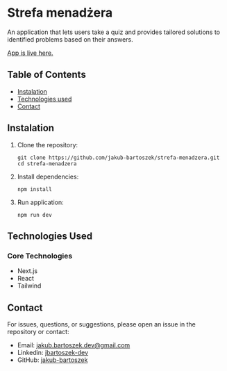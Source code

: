 # Strefa menadżera

An application that lets users take a quiz and provides tailored solutions to identified problems based on their answers.

[App is live here.](https://jakub-bartoszek.github.io/strefa-menadzera)

## Table of Contents

- [Instalation](#instalation)
- [Technologies used](#technologies-used)
- [Contact](#contact)

## Instalation

1. Clone the repository:

   ```
   git clone https://github.com/jakub-bartoszek/strefa-menadzera.git
   cd strefa-menadzera
   ```

2. Install dependencies:
   ```
   npm install
   ```
3. Run application:
   ```
   npm run dev
   ```

## Technologies Used

### Core Technologies

- Next.js
- React
- Tailwind

## Contact

For issues, questions, or suggestions, please open an issue in the repository or contact:

- Email: jakub.bartoszek.dev@gmail.com
- Linkedin: [jbartoszek-dev](https://www.linkedin.com/in/jbartoszek-dev)
- GitHub: [jakub-bartoszek](https://github.com/jakub-bartoszek)
